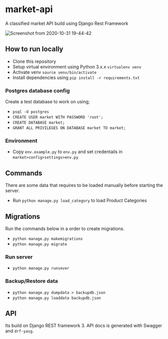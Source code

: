# market-api
A classified market API build using Django Rest Framework

![Screenshot from 2020-10-31 19-44-42](https://user-images.githubusercontent.com/43197293/97781202-d6182500-1bb1-11eb-8e4d-1927199670c6.png)

## How to run locally

- Clone this repository
- Setup virtual environment using Python 3.x.x ```virtualenv venv```
- Activate venv ```source venv/bin/activate```
- Install dependencies using ```pip install -r requirements.txt```

### Postgres database config

Create a test database to work on using;

- ```psql -U postgres```
- ```CREATE USER market WITH PASSWORD 'root';```
- ```CREATE DATABASE market;```
- ```GRANT ALL PRIVILEGES ON DATABASE market TO market;```


### Environment

- Copy ```env.example.py``` to ```env.py``` and set credentails in ```market>config>settings>env.py```

## Commands

There are some data that requires to be loaded manually before starting the server.

- Run ```python manage.py load_category``` to load Product Categories


## Migrations

Run the commands below in a order to create migrations.

- ```python manage.py makemigrations```
- ```python manage.py migrate```

### Run server

- ```python manage.py runsever```

### Backup/Restore data

- ```python manage.py dumpdata > backupdb.json```
- ```python manage.py loaddata backupdb.json```

## API
Its build on Django REST framework 3. API docs is generated with Swagger and ```drf-yasg```.
